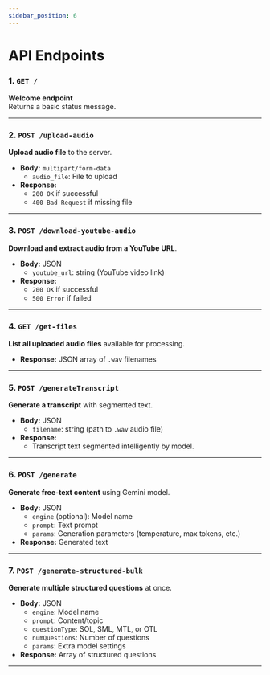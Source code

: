 ```yaml
---
sidebar_position: 6
---
```


# API Endpoints

### 1. `GET /`
**Welcome endpoint**  
Returns a basic status message.

---

### 2. `POST /upload-audio`
**Upload audio file** to the server.

- **Body:** `multipart/form-data`
  - `audio_file`: File to upload
- **Response:** 
  - `200 OK` if successful
  - `400 Bad Request` if missing file

---

### 3. `POST /download-youtube-audio`
**Download and extract audio from a YouTube URL**.

- **Body:** JSON
  - `youtube_url`: string (YouTube video link)
- **Response:**
  - `200 OK` if successful
  - `500 Error` if failed

---

### 4. `GET /get-files`
**List all uploaded audio files** available for processing.

- **Response:** JSON array of `.wav` filenames

---

### 5. `POST /generateTranscript`
**Generate a transcript** with segmented text.

- **Body:** JSON
  - `filename`: string (path to `.wav` audio file)
- **Response:** 
  - Transcript text segmented intelligently by model.

---

### 6. `POST /generate`
**Generate free-text content** using Gemini model.

- **Body:** JSON
  - `engine` (optional): Model name
  - `prompt`: Text prompt
  - `params`: Generation parameters (temperature, max tokens, etc.)
- **Response:** Generated text

---

### 7. `POST /generate-structured-bulk`
**Generate multiple structured questions** at once.

- **Body:** JSON
  - `engine`: Model name
  - `prompt`: Content/topic
  - `questionType`: SOL, SML, MTL, or OTL
  - `numQuestions`: Number of questions
  - `params`: Extra model settings
- **Response:** Array of structured questions

---
